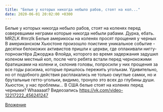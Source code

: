 ```yaml
---
title: "Белые у которых никогда небыло рабов, стоят на кол..."
date: 2020-06-01 20:02:00 +0300
---
```


Белые у которых никогда небыло рабов, стоят на коленях перед озверевшими неграми которые никогда небыли рабами. Дурка, ебать.
MRZLK
#mrzlk
Белые америкосы на коленях просят прощения у черных
В американском Хьюстоне произошло поистине уникальное событие - десятки белокожих активистов пришли к церкви, где оплакивали ниггу-порноактёра Джорджа Флойда, которого во время задержания задушил коленом местный коп, после чего ребята встали перед чернокожими братишками на колени и, склонив головы, попросили у них прощения за все годы расизма, которые пришлось пережить уголькам. Удивительно, но от подобного действия расплакались не только смуглые самки, но и брутальные гетто-угольки, видимо, тронуло это всех до глубины души. Хьюстон, у нас проблемы...
В США белые стоят на коленях перед черными? Whaaaaat?
Видеозапись
https://vk.com/video-12217222_456241247

[Вложение](https://vk.com/video-12217222_456241247)
